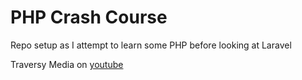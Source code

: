 # PHP Crash Course

Repo setup as I attempt to learn some PHP before looking at Laravel

Traversy Media on [youtube](https://www.youtube.com/watch?v=BUCiSSyIGGU&ab_channel=TraversyMedia)

